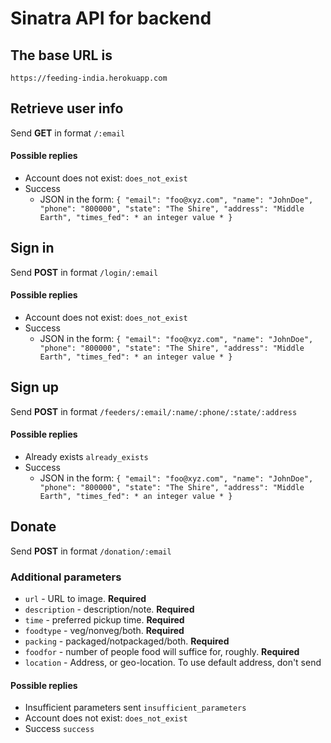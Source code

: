 # Sinatra API for backend


## The base URL is
`
https://feeding-india.herokuapp.com
`

## Retrieve user info
Send <b>GET</b> in format
`
/:email
`
#### Possible replies
* Account does not exist:
`
does_not_exist
`
* Success
	- JSON in the form:
	`
	{
	  "email": "foo@xyz.com",
	  "name": "JohnDoe",
	  "phone": "800000",
	  "state": "The Shire",
	  "address": "Middle Earth",
	  "times_fed": * an integer value *
	}
	`


## Sign in
Send <b>POST</b> in format
`
/login/:email
`
#### Possible replies
* Account does not exist:
`
does_not_exist
`
* Success
	- JSON in the form:
	`
	{
	  "email": "foo@xyz.com",
	  "name": "JohnDoe",
	  "phone": "800000",
	  "state": "The Shire",
	  "address": "Middle Earth",
	  "times_fed": * an integer value *
	}
	`


## Sign up
Send <b>POST</b> in format
`
/feeders/:email/:name/:phone/:state/:address
`
#### Possible replies
* Already exists
`
already_exists
`
* Success
	- JSON in the form:
	`
	{
	  "email": "foo@xyz.com",
	  "name": "JohnDoe",
	  "phone": "800000",
	  "state": "The Shire",
	  "address": "Middle Earth",
	  "times_fed": * an integer value *
	}
	`


## Donate
Send <b>POST</b> in format
`
/donation/:email
`
### Additional parameters
* ` url ` - URL to image. <b>Required</b>
* ` description ` - description/note. <b>Required</b>
* ` time ` - preferred pickup time. <b>Required</b>
* ` foodtype ` - veg/nonveg/both. <b>Required</b>
* ` packing ` - packaged/notpackaged/both. <b>Required</b>
* ` foodfor ` - number of people food will suffice for, roughly. <b>Required</b>
* ` location ` - Address, or geo-location. To use default address, don't send

#### Possible replies
* Insufficient parameters sent
`
insufficient_parameters
`
* Account does not exist:
`
does_not_exist
`
* Success
`
success
`
